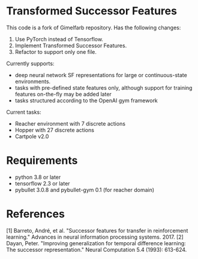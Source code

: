 # Transformed Successor Features

This code is a fork of Gimelfarb repository. Has the following changes:
1. Use PyTorch instead of Tensorflow.
2. Implement Transformed Successor Features.
3. Refactor to support only one file.

Currently supports:
- deep neural network SF representations for large or continuous-state environments.
- tasks with pre-defined state features only, although support for training features on-the-fly may be added later
- tasks structured according to the OpenAI gym framework

Current tasks:
- Reacher environment with 7 discrete actions
- Hopper with 27 discrete actions
- Cartpole v2.0

# Requirements
- python 3.8 or later
- tensorflow 2.3 or later
- pybullet 3.0.8 and pybullet-gym 0.1 (for reacher domain)

# References
[1] Barreto, André, et al. "Successor features for transfer in reinforcement learning." Advances in neural information processing systems. 2017.
[2] Dayan, Peter. "Improving generalization for temporal difference learning: The successor representation." Neural Computation 5.4 (1993): 613-624.
